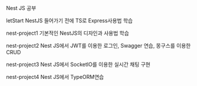 Nest JS 공부

letStart
NestJS 들어가기 전에 TS로 Express사용법 학습

nest-project1
기본적인 NestJS의 디자인과 사용법 학습

nest-project2
Nest JS에서 JWT를 이용한 로그인, Swagger 연습, 몽구스를 이용한 CRUD

nest-project3
Nest JS에서 SocketIO를 이용한 실시간 채팅 구현

nest-project4
Nest JS에서 TypeORM연습
